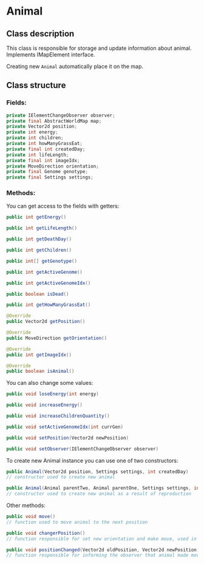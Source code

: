 # Animal
## Class description
This class is responsible for storage and update information about animal.
Implements IMapElement interface.

Creating new `Animal` automatically place it on the map.

## Class structure
### Fields:
```java
private IElementChangeObserver observer;
private final AbstractWorldMap map;
private Vector2d position;
private int energy;
private int children;
private int howManyGrassEat;
private final int createdDay;
private int lifeLength;
private final int imageIdx;
private MoveDirection orientation;
private final Genome genotype;
private final Settings settings;
```

### Methods:
You can get access to the fields with getters:
```java
public int getEnergy()

public int getLifeLength()

public int getDeathDay()

public int getChildren()

public int[] getGenotype()

public int getActiveGenome()

public int getActiveGenomeIdx()

public boolean isDead()

public int getHowManyGrassEat()

@Override
public Vector2d getPosition()

@Override
public MoveDirection getOrientation()

@Override
public int getImageIdx()

@Override
public boolean isAnimal()
```
You can also change some values:
```java
public void loseEnergy(int energy)

public void increaseEnergy()

public void increaseChildrenQuantity()

public void setActiveGenomeIdx(int currGen)

public void setPosition(Vector2d newPosition)

public void setObserver(IElementChangeObserver observer)
```
To create new Animal instance you can use one of two constructors:
```java
public Animal(Vector2d position, Settings settings, int createdDay)
// constructor used to create new animal

public Animal(Animal parentTwo, Animal parentOne, Settings settings, int createdDay)
// constructor used to create new animal as a result of reproduction
```
Other methods:
```java
public void move()
// function used to move animal to the next position

public void changerPosition()
// function responsible for set new orientation and make move, used in AnimalMoving.moving() method

public void positionChanged(Vector2d oldPosition, Vector2d newPosition)
// function responsible for informing the observer that animal made move
```